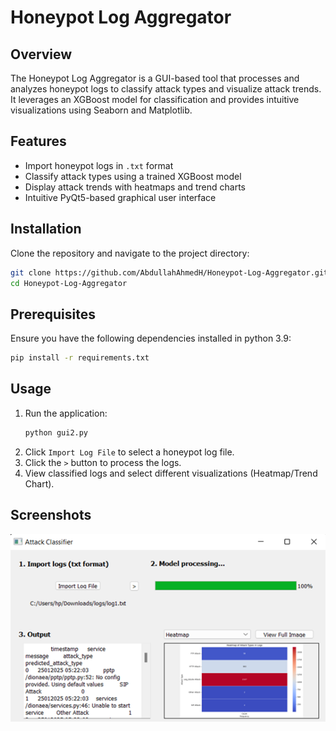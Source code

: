 # Honeypot Log Aggregator

## Overview
The Honeypot Log Aggregator is a GUI-based tool that processes and analyzes honeypot logs to classify attack types and visualize attack trends. It leverages an XGBoost model for classification and provides intuitive visualizations using Seaborn and Matplotlib.

## Features
- Import honeypot logs in `.txt` format
- Classify attack types using a trained XGBoost model
- Display attack trends with heatmaps and trend charts
- Intuitive PyQt5-based graphical user interface

## Installation
Clone the repository and navigate to the project directory:

```bash
git clone https://github.com/AbdullahAhmedH/Honeypot-Log-Aggregator.git
cd Honeypot-Log-Aggregator
```

## Prerequisites
Ensure you have the following dependencies installed in python 3.9:

```bash
pip install -r requirements.txt
```

## Usage
1. Run the application:
   ```bash
   python gui2.py
   ```
2. Click `Import Log File` to select a honeypot log file.
3. Click the `>` button to process the logs.
4. View classified logs and select different visualizations (Heatmap/Trend Chart).

## Screenshots
[![GUI](https://github.com/AbdullahAhmedH/Honeypot-Log-Aggregator/blob/main/img/1.png)](https://github.com/AbdullahAhmedH/Honeypot-Log-Aggregator/blob/main/img/1.png)

